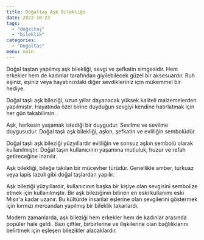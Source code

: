 ```yaml
---
title: Doğaltaş Aşk Bilekliği
date: 2022-10-23
tags:
  - "doğaltaş"
  - "bileklik"
categories:
  - "Dogaltas"
menu: main
---
```


Doğal taştan yapılmış aşk bilekliği, sevgi ve şefkatin simgesidir. Hem erkekler hem de kadınlar tarafından giyilebilecek güzel bir aksesuardır. Ruh eşiniz, eşiniz veya hayatınızdaki diğer sevdikleriniz için mükemmel bir hediye.

Doğal taşlı aşk bileziği, uzun yıllar dayanacak yüksek kaliteli malzemelerden yapılmıştır. Hayatında özel birine duyduğun sevgiyi kendine hatırlatmak için her gün takabilirsin.

Aşk, herkesin yaşamak istediği bir duygudur. Sevilme ve sevilme duygusudur. Doğal taşlı aşk bilekliği, aşkın, şefkatin ve evliliğin sembolüdür.

Doğal taşlı aşk bileziği yüzyıllardır evliliğin ve sonsuz aşkın sembolü olarak kullanılmıştır. Doğal taşın kullanıcının yaşamına mutluluk, huzur ve refah getireceğine inanılır.

Aşk bilekliği, bileğe takılan bir mücevher türüdür. Genellikle amber, turkuaz veya lapis lazuli gibi doğal taşlardan yapılır.

Aşk bileziği yüzyıllardır, kullanıcının başka bir kişiye olan sevgisini sembolize etmek için kullanılmıştır. Bir aşk bileziğinin bilinen en eski kullanımı eski Mısır'a kadar uzanır. Bu kültürde insanlar eşlerine olan sevgilerini göstermek için kırmızı mercandan yapılmış bir bileklik takarlardı.

Modern zamanlarda, aşk bileziği hem erkekler hem de kadınlar arasında popüler hale geldi. Bazı çiftler, birbirlerine ve ilişkilerine olan bağlılıklarını belirtmek için eşleşen bilezikler alacaklardır.
